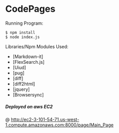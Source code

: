 # CodePages

Running Program:

    $ npm install 
    $ node index.js
   

Libraries/Npm Modules Used:

- [Markdown-it]
- [FlexSearch.js]
- [Uiud]
- [pug]
- [diff]
- [diff2html]
- [jquery]
- [Browsersync]


##### Deployed on aws EC2 
@ http://ec2-3-101-54-71.us-west-1.compute.amazonaws.com:8000/page/Main_Page
